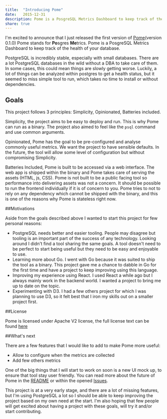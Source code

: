 ```yaml
---
title:  "Introducing Pome"
date:   2015-12-31
description: Pome is a PosgreSQL Metrics Dashboard to keep track of the health of your db. 
share: true
---
```


I'm excited to announce that I just released the first version of [Pome](https://github.com/rach/pome)(version 0.1.0)
Pome stands for **Po**sgres **Me**trics. Pome is a PosgreSQL Metrics Dashboard to keep track of the health of your database.

PostgreSQL is incredibly stable, especially with small databases. There are a lot PostgreSQL databases in the wild without a DBA to take care of them. In some cases, this could mean things are slowly getting worse. Luckily, a lot of things can be analyzed within postgres to get a health status, but it seemed to miss simple tool to run, which takes no time to install or without dependencies.

## Goals

This project follows 3 principles: Simplicity, Opinionated, Batteries included. 

Simplicity, the project aims to be easy to deploy and run. This is why Pome can run as a binary. The project also aimed to feel like the `psql` command and use common arguments. 

Opinionated, Pome has the goal to be pre-configured and analyse commonly useful metrics. We want the project to have sensible defaults. In the future, the tool will allow some level of configuration but without compromising Simplicity. 

Batteries Included, Pome is built to be accessed via a web interface. The web app is shipped within the binary and Pome takes care of serving the assets (HTML, js, CSS). Pome is not built to be a public facing tool so performance into delivering assets was not a concern. It should be possible to run the frontend individually if it is of concern to you. Pome tries to not to rely on any dependency which cannot be shipped with the binary, and this is one of the reasons why Pome is stateless right now.


##Motivations 

Aside from the goals described above I wanted to start this project for few personal reasons:

- PostgreSQL needs better and easier tooling. People may disagree but tooling is an important part of the success of any technology. Looking around I didn't find a tool sharing the same goals. A tool doesn't need to be perfect to start being useful but they need to be easy and enjoyable to use.
- Learning more about Go. I went with Go because it was suited to ship the tool as a binary. This project gave me a chance to dabble in Go for the first time and have a project to keep improving using this language.
- Improving my experience using React. I used React a while ago but I always mainly work in the backend world. I wanted a project to bring me up to date on the topic.
- Experimenting with D3. I had a few others project for which I was planning to use D3, so it felt best that I iron my skills out on a smaller project first.

##License

Pome is licensed under Apache V2 license, the full license text can be found [here](https://github.com/rach/pome/blob/master/LICENSE)

##What's next

There are a few features that I would like to add to make Pome more useful:

- Allow to configure when the metrics are collected
- Add few others metrics

One of the big things that I will start to work on soon is a new UI mock up, to ensure that tool stay user friendly.
You can read more about the future of Pome in the [README](https://github.com/rach/pome) or within
the opened [Issues](https://github.com/rach/pome/issues).

This project is at a very early stage, and there are a lot of missing features, but I'm using PostgreSQL a lot so I should be able to keep improving the project based on my own need at the start. I'm also hoping that few people will get excited about having a project with these goals, will try it and/or start contributing.
